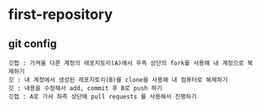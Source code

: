 # first-repository
## git config

```
깃헙 : 가져올 다른 계정의 레포지토리(A)에서 우측 상단의 fork를 사용해 내 계정으로 복제하기
깃 : 내 계정에서 생성된 레포지토리(B)를 clone을 사용해 내 컴퓨터로 복제하기
깃 : 내용을 수정해서 add, commit 후 B로 push 하기
깃헙 : A로 가서 좌측 상단에 pull requests 를 사용해서 진행하기
```
